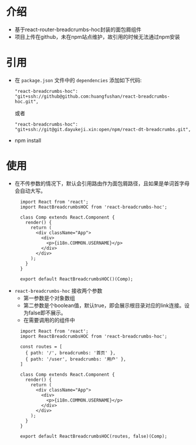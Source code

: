 # 介绍
* 基于react-router-breadcrumbs-hoc封装的面包屑组件
* 项目上传在github，未在npm站点维护，故引用的时候无法通过npm安装

# 引用
* 在 `package.json` 文件中的 `dependencies` 添加如下代码:
  ```
  "react-breadcrumbs-hoc": "git+ssh://github@github.com:huangfushan/react-breadcrumbs-hoc.git",
  ```
  或者
  ```
  "react-breadcrumbs-hoc": "git+ssh://git@git.dayukeji.xin:open/npm/react-dt-breadcrumbs.git",
  ```
* npm install

# 使用
* 在不传参数的情况下，默认会引用路由作为面包屑路径，且如果是单词首字母会自动大写。
  ```
    import React from 'react';
    import ReactBreadcrumbsHOC from 'react-breadcrumbs-hoc';
    
    class Comp extends React.Component {
      render() {
        return (
          <div className="App">
            <div>
              <p>{i18n.COMMON.USERNAME}</p>
            </div>
          </div>
        );
      }
    }
  
    export default ReactBreadcrumbsHOC()(Comp);
  ```
* `react-breadcrumbs-hoc` 接收两个参数
    * 第一参数是个对象数组
    * 第二参数是个boolean值，默认true，即会展示根目录对应的link连接。设为false即不展示。
    * 在需要调用的的组件中
    ```
      import React from 'react';
      import ReactBreadcrumbsHOC from 'react-breadcrumbs-hoc';
    
      const routes = [
        { path: '/', breadcrumbs: '首页' },
        { path: '/user', breadcrumbs: '用户' },
      ]
  
      class Comp extends React.Component {
        render() {
          return (
            <div className="App">
              <div>
                <p>{i18n.COMMON.USERNAME}</p>
              </div>
            </div>
          );
        }
      }
  
      export default ReactBreadcrumbsHOC(routes, false)(Comp);
    ```
